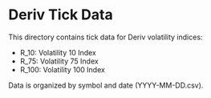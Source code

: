 # Deriv Tick Data

This directory contains tick data for Deriv volatility indices:

- R_10: Volatility 10 Index
- R_75: Volatility 75 Index
- R_100: Volatility 100 Index

Data is organized by symbol and date (YYYY-MM-DD.csv).

